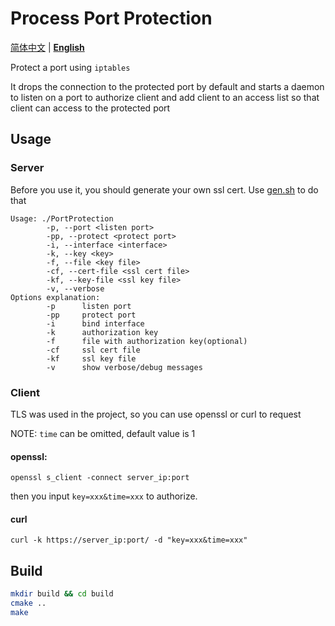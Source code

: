 # Process Port Protection

[简体中文](README-zh_CN.md) | [**English**](README.md)

Protect a port using `iptables`

It drops the connection to the protected port by default and starts a daemon to listen on a port to authorize client and add client to an access list so that client can access to the protected port

## Usage

### Server

Before you use it, you should generate your own ssl cert. Use [gen.sh](certs/gen.sh) to do that

```
Usage: ./PortProtection 
        -p, --port <listen port>
        -pp, --protect <protect port>
        -i, --interface <interface>
        -k, --key <key>
        -f, --file <key file>
        -cf, --cert-file <ssl cert file>
        -kf, --key-file <ssl key file>
        -v, --verbose
Options explanation:
        -p      listen port
        -pp     protect port
        -i      bind interface
        -k      authorization key
        -f      file with authorization key(optional)
        -cf     ssl cert file
        -kf     ssl key file
        -v      show verbose/debug messages
```

### Client

TLS was used in the project, so you can use openssl or curl to request

NOTE: `time` can be omitted, default value is 1

#### openssl:

`openssl s_client -connect server_ip:port`

then you input `key=xxx&time=xxx` to authorize.

#### curl

`curl -k https://server_ip:port/ -d "key=xxx&time=xxx"`

## Build

```bash
mkdir build && cd build
cmake ..
make
```

